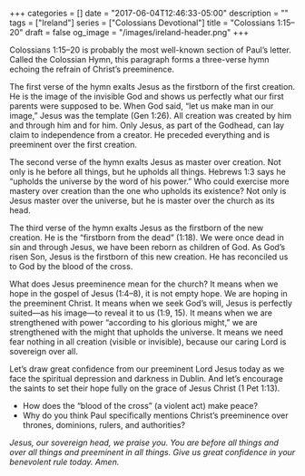 +++
categories = []
date = "2017-06-04T12:46:33-05:00"
description = ""
tags = ["Ireland"]
series = ["Colossians Devotional"]
title = "Colossians 1:15–20"
draft = false
og_image = "/images/ireland-header.png"
+++

Colossians 1:15–20 is probably the most well-known section of Paul’s letter. Called the Colossian Hymn, this paragraph forms a three-verse hymn echoing the refrain of Christ’s preeminence.

The first verse of the hymn exalts Jesus as the firstborn of the first creation. He is the image of the invisible God and shows us perfectly what our first parents were supposed to be. When God said, “let us make man in our image,” Jesus was the template (Gen 1:26). All creation was created by him and through him and for him. Only Jesus, as part of the Godhead, can lay claim to independence from a creator. He preceded everything and is preeminent over the first creation.

The second verse of the hymn exalts Jesus as master over creation. Not only is he before all things, but he upholds all things. Hebrews 1:3 says he “upholds the universe by the word of his power.” Who could exercise more mastery over creation than the one who upholds its existence? Not only is Jesus master over the universe, but he is master over the church as its head.

The third verse of the hymn exalts Jesus as the firstborn of the new creation. He is the “firstborn from the dead” (1:18). We were once dead in sin and through Jesus, we have been reborn as children of God. As God’s risen Son, Jesus is the firstborn of this new creation. He has reconciled us to God by the blood of the cross.

What does Jesus preeminence mean for the church? It means when we hope in the gospel of Jesus (1:4–8), it is not empty hope. We are hoping in the preeminent Christ. It means when we seek God’s will, Jesus is perfectly suited—as his image—to reveal it to us (1:9, 15). It means when we are strengthened with power “according to his glorious might,” we are strengthened with the might that upholds the universe. It means we need fear nothing in all creation (visible or invisible), because our caring Lord is sovereign over all.

Let’s draw great confidence from our preeminent Lord Jesus today as we face the spiritual depression and darkness in Dublin. And let’s encourage the saints to set their hope fully on the grace of Jesus Christ (1 Pet 1:13).

* How does the “blood of the cross” (a violent act) make peace?
* Why do you think Paul specifically mentions Christ’s preeminence over thrones, dominions, rulers, and authorities?

_Jesus, our sovereign head, we praise you. You are before all things and over all things and preeminent in all things. Give us great confidence in your benevolent rule today. Amen._
